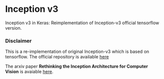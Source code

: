 # Inception v3
Inception v3 in Keras: Reimplementation of Inception-v3 official tensorflow version.


### Disclaimer

This is a re-implementation of original Inception-v3 which is based on tensorflow. The official repository is available [here](https://github.com/tensorflow/models/blob/master/inception/inception/slim/inception_model.py)

The arxiv paper **Rethinking the Inception Architecture for Computer Vision** is avaiable [here](https://arxiv.org/pdf/1512.00567.pdf).
